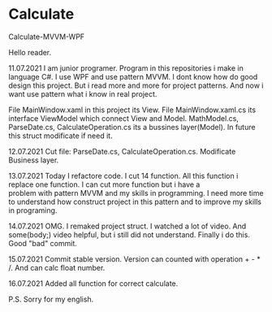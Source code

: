 # Calculate
Calculate-MVVM-WPF


Hello reader.

11.07.2021 I am junior programer. Program in this repositories i make in language C#. I use WPF and use pattern MVVM. 
I dont know how do good design this project. But i read more and more for project patterns. And now i want use pattern what i know in real project.


File MainWindow.xaml in this project its View. 
File MainWindow.xaml.cs its interface ViewModel which connect View and Model. 
MathModel.cs, ParseDate.cs, CalculateOperation.cs its a bussines layer(Model).
In future this struct modificate if need it.

12.07.2021 Cut file: ParseDate.cs, CalculateOperation.cs. Modificate Business layer.

13.07.2021 Today I refactore code. I cut 14 function. All this function i replace one function. I can cut more function but i have a  
           problem with pattern MVVM and my skills in programming. I need more time to understand how construct project in this pattern and 
           to improve my skills in programing.
           
14.07.2021 OMG. I remaked project struct. I watched a lot of video. And some(body;) video helpful, but i still did not understand.
           Finally i do this. Good "bad" commit.
           
15.07.2021 Commit stable version. Version can counted with operation + - * /. And can calc float number.

16.07.2021 Added all function for correct calculate. 
           
           
P.S. Sorry for my english.
